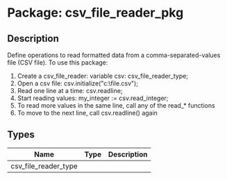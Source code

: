 # Package: csv_file_reader_pkg
## Description
Define operations to read formatted data from a comma-separated-values file
(CSV file). To use this package:
   1. Create a csv_file_reader:      variable csv: csv_file_reader_type;
   2. Open a csv file:               csv.initialize("c:\file.csv");
   3. Read one line at a time:       csv.readline;
   4. Start reading values:          my_integer := csv.read_integer;
   5. To read more values in the same line, call any of the read_* functions
   6. To move to the next line, call csv.readline() again

## Types
| Name                 | Type | Description |
| -------------------- | ---- | ----------- |
| csv_file_reader_type |      |             |
